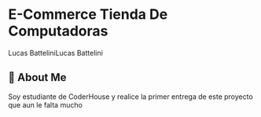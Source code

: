 
# E-Commerce Tienda De Computadoras

Lucas BatteliniLucas Battelini

## 🚀 About Me
Soy estudiante de CoderHouse y realice la primer entrega de este proyecto que aun le falta mucho 
